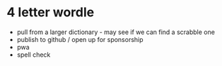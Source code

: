 # 4 letter wordle

* pull from a larger dictionary - may see if we can find a scrabble one
* publish to github / open up for sponsorship
* pwa
* spell check
